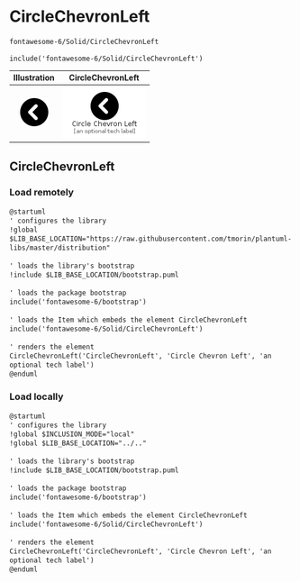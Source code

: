 # CircleChevronLeft


```text
fontawesome-6/Solid/CircleChevronLeft
```

```text
include('fontawesome-6/Solid/CircleChevronLeft')
```



| Illustration | CircleChevronLeft |
| :---: | :---: |
| ![illustration for Illustration](../../fontawesome-6/Solid/CircleChevronLeft.png) | ![illustration for CircleChevronLeft](../../fontawesome-6/Solid/CircleChevronLeft.Local.png) |




## CircleChevronLeft

### Load remotely
```plantuml
@startuml
' configures the library
!global $LIB_BASE_LOCATION="https://raw.githubusercontent.com/tmorin/plantuml-libs/master/distribution"

' loads the library's bootstrap
!include $LIB_BASE_LOCATION/bootstrap.puml

' loads the package bootstrap
include('fontawesome-6/bootstrap')

' loads the Item which embeds the element CircleChevronLeft
include('fontawesome-6/Solid/CircleChevronLeft')

' renders the element
CircleChevronLeft('CircleChevronLeft', 'Circle Chevron Left', 'an optional tech label')
@enduml
```

### Load locally
```plantuml
@startuml
' configures the library
!global $INCLUSION_MODE="local"
!global $LIB_BASE_LOCATION="../.."

' loads the library's bootstrap
!include $LIB_BASE_LOCATION/bootstrap.puml

' loads the package bootstrap
include('fontawesome-6/bootstrap')

' loads the Item which embeds the element CircleChevronLeft
include('fontawesome-6/Solid/CircleChevronLeft')

' renders the element
CircleChevronLeft('CircleChevronLeft', 'Circle Chevron Left', 'an optional tech label')
@enduml
```

